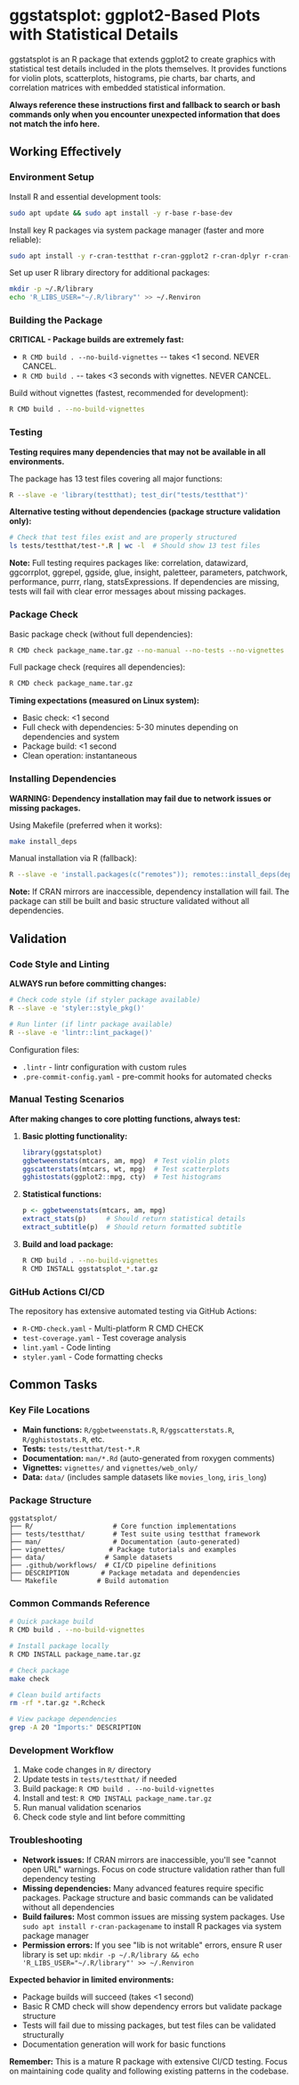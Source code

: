 # ggstatsplot: ggplot2-Based Plots with Statistical Details

ggstatsplot is an R package that extends ggplot2 to create graphics with statistical test details included in the plots themselves. It provides functions for violin plots, scatterplots, histograms, pie charts, bar charts, and correlation matrices with embedded statistical information.

**Always reference these instructions first and fallback to search or bash commands only when you encounter unexpected information that does not match the info here.**

## Working Effectively

### Environment Setup
Install R and essential development tools:
```bash
sudo apt update && sudo apt install -y r-base r-base-dev
```

Install key R packages via system package manager (faster and more reliable):
```bash
sudo apt install -y r-cran-testthat r-cran-ggplot2 r-cran-dplyr r-cran-devtools
```

Set up user R library directory for additional packages:
```bash
mkdir -p ~/.R/library
echo 'R_LIBS_USER="~/.R/library"' >> ~/.Renviron
```

### Building the Package
**CRITICAL - Package builds are extremely fast:**
- `R CMD build . --no-build-vignettes` -- takes <1 second. NEVER CANCEL.
- `R CMD build .` -- takes <3 seconds with vignettes. NEVER CANCEL.

Build without vignettes (fastest, recommended for development):
```bash
R CMD build . --no-build-vignettes
```

### Testing
**Testing requires many dependencies that may not be available in all environments.**

The package has 13 test files covering all major functions:
```bash
R --slave -e 'library(testthat); test_dir("tests/testthat")'
```

**Alternative testing without dependencies (package structure validation only):**
```bash
# Check that test files exist and are properly structured
ls tests/testthat/test-*.R | wc -l  # Should show 13 test files
```

**Note:** Full testing requires packages like: correlation, datawizard, ggcorrplot, ggrepel, ggside, glue, insight, paletteer, parameters, patchwork, performance, purrr, rlang, statsExpressions. If dependencies are missing, tests will fail with clear error messages about missing packages.

### Package Check
Basic package check (without full dependencies):
```bash
R CMD check package_name.tar.gz --no-manual --no-tests --no-vignettes
```

Full package check (requires all dependencies):
```bash
R CMD check package_name.tar.gz
```

**Timing expectations (measured on Linux system):**
- Basic check: <1 second
- Full check with dependencies: 5-30 minutes depending on dependencies and system
- Package build: <1 second
- Clean operation: instantaneous

### Installing Dependencies
**WARNING: Dependency installation may fail due to network issues or missing packages.**

Using Makefile (preferred when it works):
```bash
make install_deps
```

Manual installation via R (fallback):
```bash
R --slave -e 'install.packages(c("remotes")); remotes::install_deps(dependencies = TRUE)'
```

**Note:** If CRAN mirrors are inaccessible, dependency installation will fail. The package can still be built and basic structure validated without all dependencies.

## Validation

### Code Style and Linting
**ALWAYS run before committing changes:**
```bash
# Check code style (if styler package available)
R --slave -e 'styler::style_pkg()'

# Run linter (if lintr package available)  
R --slave -e 'lintr::lint_package()'
```

Configuration files:
- `.lintr` - lintr configuration with custom rules
- `.pre-commit-config.yaml` - pre-commit hooks for automated checks

### Manual Testing Scenarios
**After making changes to core plotting functions, always test:**

1. **Basic plotting functionality:**
   ```r
   library(ggstatsplot)
   ggbetweenstats(mtcars, am, mpg)  # Test violin plots
   ggscatterstats(mtcars, wt, mpg)  # Test scatterplots  
   gghistostats(ggplot2::mpg, cty)  # Test histograms
   ```

2. **Statistical functions:**
   ```r
   p <- ggbetweenstats(mtcars, am, mpg)
   extract_stats(p)     # Should return statistical details
   extract_subtitle(p)  # Should return formatted subtitle
   ```

3. **Build and load package:**
   ```bash
   R CMD build . --no-build-vignettes
   R CMD INSTALL ggstatsplot_*.tar.gz
   ```

### GitHub Actions CI/CD
The repository has extensive automated testing via GitHub Actions:
- `R-CMD-check.yaml` - Multi-platform R CMD CHECK
- `test-coverage.yaml` - Test coverage analysis
- `lint.yaml` - Code linting
- `styler.yaml` - Code formatting checks

## Common Tasks

### Key File Locations
- **Main functions:** `R/ggbetweenstats.R`, `R/ggscatterstats.R`, `R/gghistostats.R`, etc.
- **Tests:** `tests/testthat/test-*.R`
- **Documentation:** `man/*.Rd` (auto-generated from roxygen comments)
- **Vignettes:** `vignettes/` and `vignettes/web_only/`
- **Data:** `data/` (includes sample datasets like `movies_long`, `iris_long`)

### Package Structure
```
ggstatsplot/
├── R/                    # Core function implementations
├── tests/testthat/       # Test suite using testthat framework
├── man/                  # Documentation (auto-generated)
├── vignettes/           # Package tutorials and examples
├── data/               # Sample datasets
├── .github/workflows/  # CI/CD pipeline definitions
├── DESCRIPTION        # Package metadata and dependencies
└── Makefile          # Build automation
```

### Common Commands Reference
```bash
# Quick package build
R CMD build . --no-build-vignettes

# Install package locally  
R CMD INSTALL package_name.tar.gz

# Check package
make check

# Clean build artifacts
rm -rf *.tar.gz *.Rcheck

# View package dependencies
grep -A 20 "Imports:" DESCRIPTION
```

### Development Workflow
1. Make code changes in `R/` directory
2. Update tests in `tests/testthat/` if needed
3. Build package: `R CMD build . --no-build-vignettes`
4. Install and test: `R CMD INSTALL package_name.tar.gz`
5. Run manual validation scenarios
6. Check code style and lint before committing

### Troubleshooting
- **Network issues:** If CRAN mirrors are inaccessible, you'll see "cannot open URL" warnings. Focus on code structure validation rather than full dependency testing
- **Missing dependencies:** Many advanced features require specific packages. Package structure and basic commands can be validated without all dependencies
- **Build failures:** Most common issues are missing system packages. Use `sudo apt install r-cran-packagename` to install R packages via system package manager
- **Permission errors:** If you see "lib is not writable" errors, ensure R user library is set up: `mkdir -p ~/.R/library && echo 'R_LIBS_USER="~/.R/library"' >> ~/.Renviron`

**Expected behavior in limited environments:**
- Package builds will succeed (takes <1 second)
- Basic R CMD check will show dependency errors but validate package structure  
- Tests will fail due to missing packages, but test files can be validated structurally
- Documentation generation will work for basic functions

**Remember:** This is a mature R package with extensive CI/CD testing. Focus on maintaining code quality and following existing patterns in the codebase.
